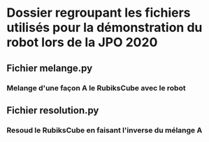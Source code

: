 # Dossier regroupant les fichiers utilisés pour la démonstration du robot lors de la JPO 2020

## Fichier melange.py
### Melange d'une façon A le RubiksCube avec le robot

## Fichier resolution.py
### Resoud le RubiksCube en faisant l'inverse du mélange A
